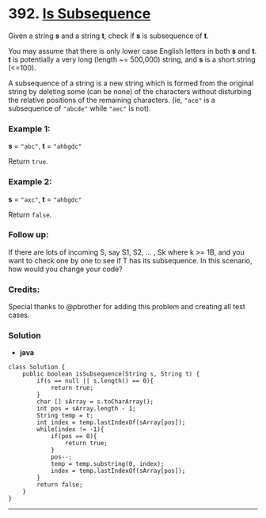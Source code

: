 # 392. [Is Subsequence](https://leetcode.com/problems/is-subsequence/description/)

Given a string **s** and a string **t**, check if **s** is subsequence of **t**.

You may assume that there is only lower case English letters in both **s** and **t**. **t** is potentially a very long (length ~= 500,000) string, and **s** is a short string (<=100).

A subsequence of a string is a new string which is formed from the original string by deleting some (can be none) of the characters without disturbing the relative positions of the remaining characters. (ie, `"ace"` is a subsequence of `"abcde"` while  `"aec"` is not). 

### Example 1:
**s** = `"abc"`, **t** = `"ahbgdc"`

Return `true`.

### Example 2:
**s** = `"axc"`, **t** = `"ahbgdc"`

Return `false`.

### Follow up:
If there are lots of incoming S, say S1, S2, ... , Sk where k >= 1B, and you want to check one by one to see if T has its subsequence. In this scenario, how would you change your code?

###  Credits:
Special thanks to @pbrother for adding this problem and creating all test cases.

### Solution
* **java**
```
class Solution {
    public boolean isSubsequence(String s, String t) {
        if(s == null || s.length() == 0){
            return true;
        }
        char [] sArray = s.toCharArray();
        int pos = sArray.length - 1;
        String temp = t;
        int index = temp.lastIndexOf(sArray[pos]);
        while(index != -1){
            if(pos == 0){
                return true;
            }
            pos--;
            temp = temp.substring(0, index);
            index = temp.lastIndexOf(sArray[pos]);
        }
        return false;
    }
}
```
*****
